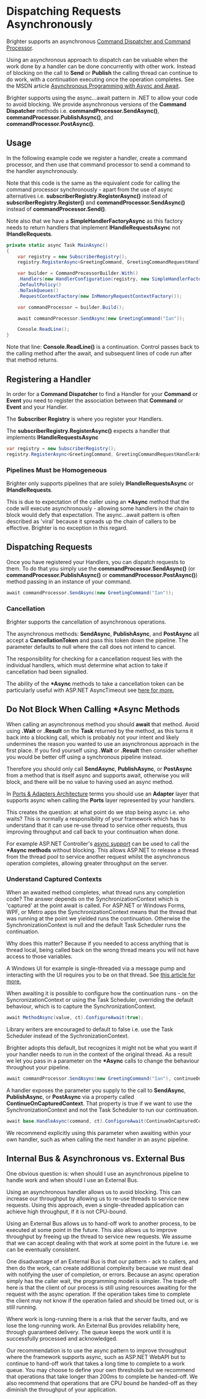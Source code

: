 # Dispatching Requests Asynchronously

Brighter supports an asynchronous [Command Dispatcher and Command Processor](CommandsCommandDispatcherandProcessor.html).

Using an asynchronous approach to dispatch can be valuable when the work done by a handler can be done concurrently with other work. Instead of blocking on the call to **Send** or **Publish** the calling thread can continue to do work, with a continuation executing once the operation completes. See the MSDN article [Asynchronous Programming with Async and Await](https://docs.microsoft.com/en-us/dotnet/csharp/async).

Brighter supports using the async\...await pattern in .NET to allow your code to avoid blocking. We provide asynchronous versions of the **Command Dispatcher** methods i.e. **commandProcessor.SendAsync()**,
**commandProcessor.PublishAsync()**, and **commandProcessor.PostAsync()**.

## Usage

In the following example code we register a handler, create a command processor, and then use that command processor to send a command to the handler asynchronously.

Note that this code is the same as the equivalent code for calling the command processor synchronously - apart from the use of async alternatives i.e. **subscriberRegistry.RegisterAsync()** instead of
**subscriberRegistry.Register()** and **commandProcessor.SendAsync()** instead of **commandProcessor.Send()**.

Note also that we have a **SimpleHandlerFactoryAsync** as this factory needs to return handlers that implement **IHandleRequestsAsync** not **IHandleRequests**.

``` csharp
private static async Task MainAsync()
{
    var registry = new SubscriberRegistry();
    registry.RegisterAsync<GreetingCommand, GreetingCommandRequestHandlerAsync>();

    var builder = CommandProcessorBuilder.With()
    .Handlers(new HandlerConfiguration(registry, new SimpleHandlerFactoryAsync()))
    .DefaultPolicy()
    .NoTaskQueues()
    .RequestContextFactory(new InMemoryRequestContextFactory());

    var commandProcessor = builder.Build();

    await commandProcessor.SendAsync(new GreetingCommand("Ian"));

    Console.ReadLine();
}
```

Note that line: **Console.ReadLine()** is a continuation. Control passes back to the calling method after the await, and subsequent lines of code run after that method returns.

## Registering a Handler

In order for a **Command Dispatcher** to find a Handler for your **Command** or **Event** you need to register the association between that **Command** or **Event** and your Handler.

The **Subscriber Registry** is where you register your Handlers.

The **subscriberRegistry.RegisterAsync()** expects a handler that implements **IHandleRequestsAsync**

``` csharp
var registry = new SubscriberRegistry();
registry.RegisterAsync<GreetingCommand, GreetingCommandRequestHandlerAsync>();
```

### Pipelines Must be Homogeneous

Brighter only supports pipelines that are solely **IHandleRequestsAsync** or **IHandleRequests**.

This is due to expectation of the caller using an **\*Async** method that the code will execute asynchronously - allowing some handlers in the chain to block would defy that expectation. The async\...await
pattern is often described as \'viral\' because it spreads up the chain of callers to be effective. Brighter is no exception in this regard.

## Dispatching Requests

Once you have registered your Handlers, you can dispatch requests to them. To do that you simply use the **commandProcessor.SendAsync()** (or **commandProcessor.PublishAsync()** or **commandProcessor.PostAsync()**) method passing in an instance of your command.

``` csharp
await commandProcessor.SendAsync(new GreetingCommand("Ian"));
```

### Cancellation

Brighter supports the cancellation of asynchronous operations.

The asynchronous methods: **SendAsync**, **PublishAsync**, and **PostAsync** all accept a **CancellationToken** and pass this token down the pipeline. The parameter defaults to null where the call does
not intend to cancel.

The responsibility for checking for a cancellation request lies with the individual handlers, which must determine what action to take if cancellation had been signalled.

The ability of the **\*Async** methods to take a cancellation token can be particularly useful with ASP.NET AsyncTimeout see [here for more.](https://dotnetcodr.com/2013/01/04/timeout-exceptions-with-asyncawait-in-net4-5-mvc4-with-c/)

## Do Not Block When Calling \*Async Methods

When calling an asynchronous method you should **await** that method. Avoid using **.Wait** or **.Result** on the **Task** returned by the method, as this turns it back into a blocking call, which is probably
not your intent and likely undermines the reason you wanted to use an asynchronous approach in the first place. If you find yourself using **.Wait** or **.Result** then consider whether you would be better off
using a synchronous pipeline instead.

Therefore you should only call **SendAsync**, **PublishAsync**, or **PostAsync** from a method that is itself async and supports await, otherwise you will block, and there will be no value to having used an
async method.

In [Ports & Adapters Architecture](https://www.goparamore.io/ports-adapters/) terms you should use an **Adapter** layer that supports async when calling the **Ports** layer represented by your handlers.

This creates the question: at what point do we stop being async i.e. who waits? This is normally a responsibility of your framework which has to understand that it can use re-use thread to service other requests, thus improving throughput and call back to your continuation when done.

For example ASP.NET Controller's [async support](https://www.asp.net/mvc/overview/performance/using-asynchronous-methods-in-aspnet-mvc-4) can be used to call the **\*Async methods** without blocking. This
allows ASP.NET to release a thread from the thread pool to service another request whilst the asynchronous operation completes, allowing greater throughput on the server.

### Understand Captured Contexts

When an awaited method completes, what thread runs any completion code? The answer depends on the SynchronizationContext which is \'captured\' at the point await is called. For ASP.NET or Windows Forms, WPF, or
Metro apps the SynchronizationContext means that the thread that was running at the point we yielded runs the continuation. Otherwise the SynchronizationContext is null and the default Task Scheduler runs the
continuation.

Why does this matter? Because if you needed to access anything that is thread local, being called back on the wrong thread means you will not have access to those variables.

A Windows UI for example is single-threaded via a message pump and interacting with the UI requires you to be on that thread. See [this article for more.](https://blogs.msdn.com/b/pfxteam/archive/2012/01/20/10259049.aspx)

When awaiting it is possible to configure how the continuation runs - on the SyncronizationContext or using the Task Scheduler, overriding the default behaviour, which is to capture the SynchronizationContext.

``` csharp
await MethodAsync(value, ct).ConfigureAwait(true);
```

Library writers are encouraged to default to false i.e. use the Task Scheduler instead of the SychronizationContext.

Brighter adopts this default, but recognizes it might not be what you want if your handler needs to run in the context of the original thread. As a result we let you pass in a parameter on the **\*Async** calls to change the behaviour throughout your pipeline.

``` csharp
await commandProcessor.SendAsync(new GreetingCommand("Ian"), continueOnCapturedContext: true);
```

A handler exposes the parameter you supply to the call to **SendAsync**, **PublishAsync**, or **PostAsync** via a property called **ContinueOnCapturedContext**. That property is true if we want to use
the SynchronizationContext and not the Task Scheduler to run our continuation.

``` csharp
await base.HandleAsync(command, ct).ConfigureAwait(ContinueOnCapturedContext);
```

We recommend explicitly using this parameter when awaiting within your own handler, such as when calling the next handler in an async pipeline.

## Internal Bus & Asynchronous vs. External Bus

One obvious question is: when should I use an asynchronous pipeline to handle work and when should I use an External Bus.

Using an asynchronous handler allows us to avoid blocking. This can increase our throughput by allowing us to re-use threads to service new requests. Using this approach, even a single-threaded application can
achieve high throughput, if it is not CPU-bound.

Using an External Bus allows us to hand-off work to another process, to be executed at some point in the future. This also allows us to improve throughput by freeing up the thread to service new requests. We assume that we can accept dealing with that work at some point in the future i.e. we can be eventually consistent.

One disadvantage of an External Bus is that our pattern - ack to callers, and then do the work, can create additional complexity because we must deal with notifying the user of completion, or errors. Because an async operation simply has the caller wait, the programming model is simpler. The trade-off here is that the client of our process is still using resources awaiting for the request with the async operation. If the operation takes time to complete the client may not know if the operation failed and should be timed out, or is still running.

Where work is long-running there is a risk that the server faults, and we lose the long-running work. An External Bus provides reliability here, through guaranteed delivery. The queue keeps the work until it is
successfully processed and acknowledged.

Our recommendation is to use the async pattern to improve throughput where the framework supports async, such as ASP.NET WebAPI but to continue to hand-off work that takes a long time to complete to a work
queue. You may choose to define your own thresholds but we recommend that operations that take longer than 200ms to complete be handed-off. We also recommend that operations that are CPU bound be handed-off as
they diminish the throughput of your application.
